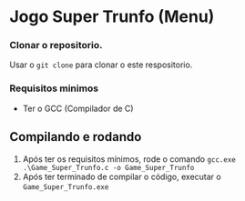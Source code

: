 # Jogo Super Trunfo (Menu)

### Clonar o repositorio.

Usar o ```git clone``` para clonar o este respositorio.

### Requisitos minimos

 - Ter o GCC (Compilador de C)

## Compilando e rodando

 1. Após ter os requisitos mínimos, rode o comando ```gcc.exe .\Game_Super_Trunfo.c -o Game_Super_Trunfo```
 2. Após ter terminado de compilar o código, executar o ```Game_Super_Trunfo.exe```
